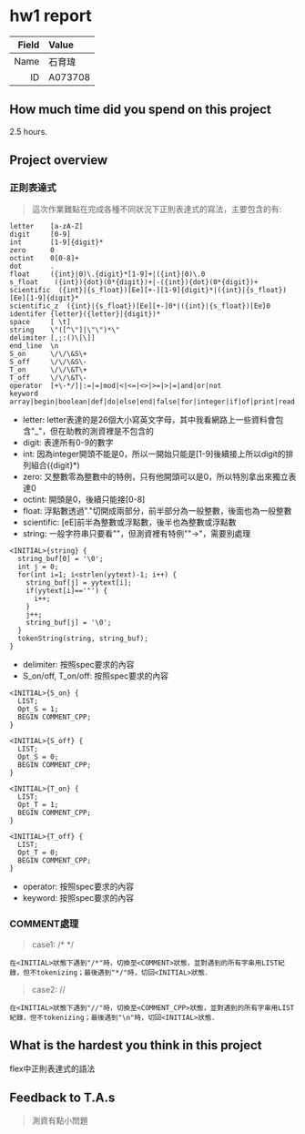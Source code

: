 # hw1 report

|Field|Value|
|-:|:-|
|Name|石育瑋|
|ID|A073708|

## How much time did you spend on this project

2.5 hours.

## Project overview

### 正則表達式
> 這次作業難點在完成各種不同狀況下正則表達式的寫法，主要包含的有:
```
letter    [a-zA-Z]
digit     [0-9]
int       [1-9]{digit}*
zero      0
octint    0[0-8]+
dot       .
float     ({int}|0)\.{digit}*[1-9]+|({int}|0)\.0
s_float    ({int}){dot}(0*{digit})+|-({int}){dot}(0*{digit})+
scientific  ({int}|{s_float})[Ee][+-][1-9]{digit}*|({int}|{s_float})[Ee][1-9]{digit}*
scientific_z  ({int}|{s_float})[Ee][+-]0*|({int}|{s_float})[Ee]0
identifer {letter}({letter}|{digit})*
space     [ \t]
string    \"([^\"]|\"\")*\"
delimiter [,;:()\[\]]
end_line  \n
S_on      \/\/\&S\+
S_off     \/\/\&S\-
T_on      \/\/\&T\+
T_off     \/\/\&T\-
operator  [+\-*/]|:=|=|mod|<|<=|<>|>=|>|=|and|or|not
keyword   array|begin|boolean|def|do|else|end|false|for|integer|if|of|print|read|real|string|then|to|true|return|var|while
```
- letter: letter表達的是26個大小寫英文字母，其中我看網路上一些資料會包含"_"，但在助教的測資裡是不包含的
- digit: 表達所有0-9的數字
- int: 因為integer開頭不能是0，所以一開始只能是[1-9]後續接上所以digit的排列組合({digit}*)
- zero: 又整數零為整數中的特例，只有他開頭可以是0，所以特別拿出來獨立表達0
- octint: 開頭是0，後續只能接[0-8]
- float: 浮點數透過"."切開成兩部分，前半部分為一般整數，後面也為一般整數
- scientific: [eE]前半為整數或浮點數，後半也為整數或浮點數
- string: 一般字符串只要看""，但測資裡有特例""->"，需要別處理
```
<INITIAL>{string} {
  string_buf[0] = '\0';
  int j = 0;
  for(int i=1; i<strlen(yytext)-1; i++) {
    string_buf[j] = yytext[i];
    if(yytext[i]=='"') {
      i++;
    }
    j++;
    string_buf[j] = '\0';
  }
  tokenString(string, string_buf);
}
```
- delimiter: 按照spec要求的內容
- S_on/off, T_on/off: 按照spec要求的內容
```
<INITIAL>{S_on} {
  LIST;
  Opt_S = 1;
  BEGIN COMMENT_CPP;
}

<INITIAL>{S_off} {
  LIST;
  Opt_S = 0;
  BEGIN COMMENT_CPP;
}

<INITIAL>{T_on} {
  LIST;
  Opt_T = 1;
  BEGIN COMMENT_CPP;
}

<INITIAL>{T_off} {
  LIST;
  Opt_T = 0;
  BEGIN COMMENT_CPP;
}
```
- operator: 按照spec要求的內容
- keyword: 按照spec要求的內容

### COMMENT處理 

> case1: /* */
```
在<INITIAL>狀態下遇到"/*"時，切換至<COMMENT>狀態，並對遇到的所有字串用LIST紀錄，但不tokenizing；最後遇到"*/"時，切回<INITIAL>狀態．
```
  
> case2: //
```
在<INITIAL>狀態下遇到"//"時，切換至<COMMENT_CPP>狀態，並對遇到的所有字串用LIST紀錄，但不tokenizing；最後遇到"\n"時，切回<INITIAL>狀態．
```

## What is the hardest you think in this project

flex中正則表達式的語法

## Feedback to T.A.s

> 測資有點小問題
